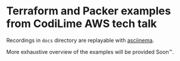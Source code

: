 # Terraform and Packer examples from CodiLime AWS tech talk

Recordings in `docs` directory are replayable with
[asciinema](https://asciinema.org/).

More exhaustive overview of the examples will be provided Soon™.
